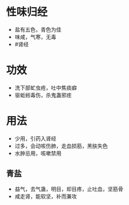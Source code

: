 # 性味归经
- 盐有五色，青色为佳
- 味咸，气寒，无毒
-  #肾经 
# 功效
- 洗下部虻虫疮，吐中焦痰癖
- 驱蚯蚓毒伤，杀鬼蛊邪疰
# 用法
- 少用，引药入肾经
- 过多，会动咳伤肺，走血损筋，黑肤失色
- 水肿忌用，咳嗽禁用
## 青盐
- 益气，去气蛊，明目，却目疼，止吐血，坚筋骨
- 咸走肾，能软坚，补而兼攻